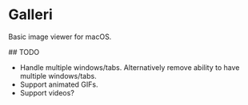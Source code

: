 #  Galleri

Basic image viewer for macOS.

## TODO

* Handle multiple windows/tabs. Alternatively remove ability to have multiple windows/tabs.
* Support animated GIFs.
* Support videos?
